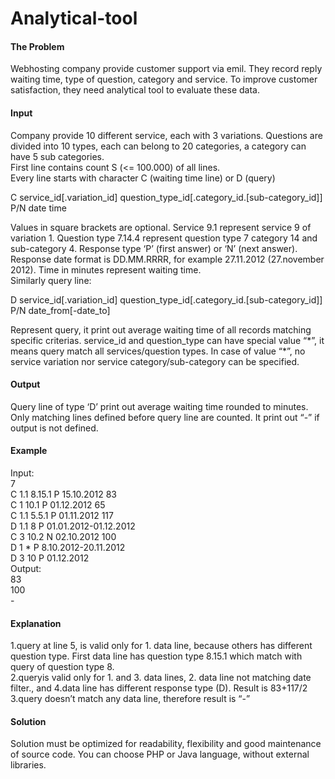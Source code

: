# Analytical-tool

#### The Problem
Webhosting company provide customer support via emil. They record reply waiting time, type of
question, category and service. To improve customer satisfaction, they need analytical tool to
evaluate these data.

#### Input
Company provide 10 different service, each with 3 variations. Questions are divided into 10
types, each can belong to 20 categories, a category can have 5 sub categories.<br>
First line contains count S (<= 100.000) of all lines.<br>
Every line starts with character C (waiting time line) or D (query)<br>

C service_id[.variation_id] question_type_id[.category_id.[sub-category_id]] P/N date time

Values in square brackets are optional. Service 9.1 represent service 9 of variation 1. Question
type 7.14.4 represent question type 7 category 14 and sub-category 4. Response type ‘P’ (first
answer) or ‘N’ (next answer). Response date format is DD.MM.RRRR, for example 27.11.2012
(27.november 2012). Time in minutes represent waiting time.<br>
Similarly query line:

D service_id[.variation_id] question_type_id[.category_id.[sub-category_id]] P/N date_from[-date_to]

Represent query, it print out average waiting time of all records matching specific criterias.
service_id and question_type can have special value “\*”, it means query match all
services/question types. In case of value “\*”, no service variation nor service
category/sub-category can be specified.<br>

#### Output
Query line of type ‘D’ print out average waiting time rounded to minutes. Only matching lines
defined before query line are counted. It print out “-” if output is not defined.<br>

#### Example
Input:<br>
7<br>
C 1.1 8.15.1 P 15.10.2012 83<br>
C 1 10.1 P 01.12.2012 65<br>
C 1.1 5.5.1 P 01.11.2012 117<br>
D 1.1 8 P 01.01.2012-01.12.2012<br>
C 3 10.2 N 02.10.2012 100<br>
D 1 * P 8.10.2012-20.11.2012<br>
D 3 10 P 01.12.2012<br>
Output:<br>
83<br>
100<br>
-<br>
#### Explanation
1.query at line 5, is valid only for 1. data line, because others has different question type. First
data line has question type 8.15.1 which match with query of question type 8.<br>
2.queryis valid only for 1. and 3. data lines, 2. data line not matching date filter., and 4.data line
has different response type (D). Result is 83+117/2<br>
3.query doesn’t match any data line, therefore result is “-”

#### Solution
Solution must be optimized for readability, flexibility and good maintenance of source code. You can choose PHP or Java language, without external libraries.
